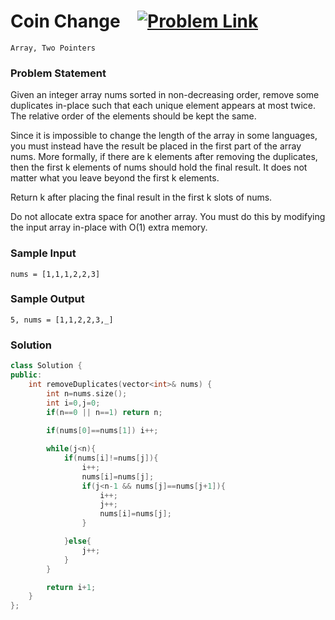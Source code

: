 
# Coin Change &ensp;  [![Problem Link](https://img.shields.io/badge/-LeetCode-FFA116?style=for-the-badge&logo=LeetCode&logoColor=black)](https://leetcode.com/problems/remove-duplicates-from-sorted-array-ii/description/)

```
Array, Two Pointers
``` 
### Problem Statement 
Given an integer array nums sorted in non-decreasing order, remove some duplicates in-place such that each unique element appears at most twice. The relative order of the elements should be kept the same.

Since it is impossible to change the length of the array in some languages, you must instead have the result be placed in the first part of the array nums. More formally, if there are k elements after removing the duplicates, then the first k elements of nums should hold the final result. It does not matter what you leave beyond the first k elements.

Return k after placing the final result in the first k slots of nums.

Do not allocate extra space for another array. You must do this by modifying the input array in-place with O(1) extra memory.

### Sample Input
```
nums = [1,1,1,2,2,3]
```
### Sample Output
```
5, nums = [1,1,2,2,3,_]
```

### Solution
```cpp
class Solution {
public:
    int removeDuplicates(vector<int>& nums) {
        int n=nums.size();
        int i=0,j=0;
        if(n==0 || n==1) return n;
        
        if(nums[0]==nums[1]) i++;

        while(j<n){
            if(nums[i]!=nums[j]){
                i++;
                nums[i]=nums[j];
                if(j<n-1 && nums[j]==nums[j+1]){
                    i++;
                    j++;
                    nums[i]=nums[j];
                }

            }else{
                j++;
            }
        }

        return i+1;
    }
};
```